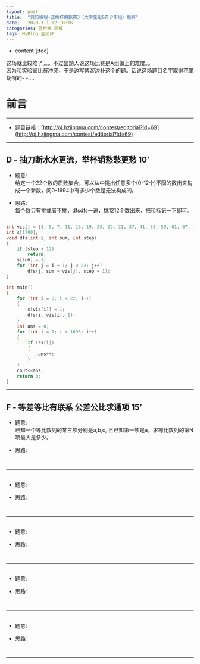 ```yaml
---
layout: post
title:  "竞码编程-蓝桥杯模拟赛3（大学生组&青少年组）题解"
date:   2020-3-1 12:18:16
categories: 蓝桥杯 题解
tags: MyBlog 蓝桥杯 
---
```


* content
{:toc}

这场就比较难了。。。不过出题人说这场比赛是A组偏上的难度。。  
因为和实验室比赛冲突，于是边写博客边补这个的题。话说这场题目名字取得花里胡哨的- -....




# 前言

---

* 题目链接：[http://oj.hzjingma.com/contest/editorial?id=69](http://oj.hzjingma.com/contest/editorial?id=69)

---

## D - 抽刀断水水更流，举杯销愁愁更愁 10’

* 题意:  
给定一个22个数的质数集合，可以从中挑出任意多个(0-12个)不同的数出来构成一个新数，问0-1694中有多少个数是无法构成的。

* 思路:  
每个数只有挑或者不挑，dfsdfs一遍，挑1212个数出来，把和标记一下即可。

```c++

int vis[] = {3, 5, 7, 11, 13, 19, 23, 29, 31, 37, 41, 53, 59, 61, 67, 71, 97, 101, 127, 197, 211, 431};
int s[1700];
void dfs(int i, int sum, int step)
{
    if (step > 12)
        return;
    s[sum] = 1;
    for (int j = i + 1; j < 22; j++)
        dfs(j, sum + vis[j], step + 1);
}

int main()
{
    for (int i = 0; i < 22; i++)
    {
        s[vis[i]] = 1;
        dfs(i, vis[i], 1);
    }
    int ans = 0;
    for (int i = 1; i < 1695; i++)
    {
        if (!s[i])
        {
            ans++;
        }
    }
    cout<<ans;
    return 0;
}

```

---

## F - 等差等比有联系 公差公比求通项 15’

* 题意:  
已知一个等比数列的某三项分别是a,b,c, 且已知第一项是a，求等比数列的第N项最大是多少。

* 思路:  


```c++



```

---

## 

* 题意:  


* 思路:  


```c++



```

---

## 

* 题意:  


* 思路:  


```c++



```

---

## 

* 题意:  


* 思路:  


```c++



```

---


## 

* 题意:  


* 思路:  


```c++



```

---

